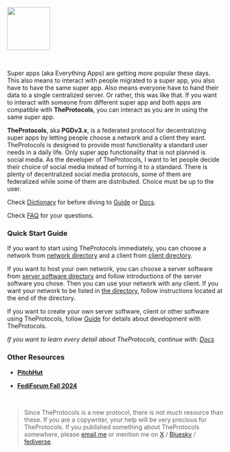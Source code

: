 <img height="100" src="https://github.com/islekcaganmert/TheProtocols/assets/107067529/42a178b8-6cef-4ba3-bd2f-cc83ac64d65e">

&nbsp;

Super apps (aka Everything Apps) are getting more popular these days.
This also means to interact with people migrated to a super app, you also have to have the same super app.
Also means everyone have to hand their data to a single centralized server.
Or rather, this was like that.
If you want to interact with someone from different super app and both apps are compatible with **TheProtocols**, you can interact as you are in using the same super app.

**TheProtocols**, aka **PGDv3.x**, is a federated protocol for decentralizing super apps by letting people choose a network and a client they want.
TheProtocols is designed to provide most functionality a standard user needs in a daily life.
Only super app functionality that is not planned is social media.
As the developer of TheProtocols, I want to let people decide their choice of social media instead of turning it to a standard.
There is plenty of decentralized social media protocols, some of them are federalized while some of them are distributed.
Choice must be up to the user.

Check [Dictionary](Dictionary.md) for before diving to [Guide](Guide/README.md) or [Docs](Docs/README.md).

Check [FAQ](FAQ.md) for your questions.


### Quick Start Guide

If you want to start using TheProtocols immediately, you can choose a network from [network directory](Directory/Networks.md) and a client from [client directory](Directory/Clients.md).

If you want to host your own network, you can choose a server software from [server software directory](Directory/Server-Softwares.md) and follow introductions of the server software you chose.
Then you can use your network with any client.
If you want your network to be listed in [the directory](Directory/Networks.md), follow instructions located at the end of the directory.

If you want to create your own server software, client or other software using TheProtocols, follow [Guide](Guide/README.md) for details about development with TheProtocols.

*If you want to learn every detail about TheProtocols, continue with: [Docs](Docs/README.md)*

### Other Resources

- **[PitchHut](https://www.pitchhut.com/project/theprotocols)**

- **[FediForum Fall 2024](https://fediforum.org/2024-09/session/2-c/)**

&nbsp;

> Since TheProtocols is a new protocol, there is not much resource than these.
> If you are a copywriter, your help will be very precious for TheProtocols.
> If you published something about TheProtocols somewhere, please [email me](mailto:islekcaganmert@hereus.net) or mention me on [X](https://x.com/islekcaganmert) / [Bluesky](https://bsky.app/profile/islekcaganmert.me) / [fediverse](https://islekcaganmert.me/Redirect?to=fediverse).

<a rel="me" href="https://mastodon.social/@theprotocols"></a>
